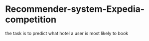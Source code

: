 # Recommender-system-Expedia-competition
the task is to predict what hotel a user is most likely to book
